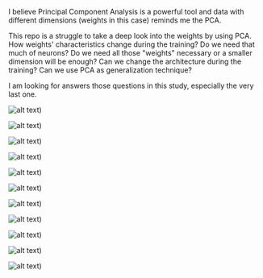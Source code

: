 I believe Principal Component Analysis is a powerful tool and data with different dimensions (weights in this case) reminds me the PCA.

This repo is a struggle to take a deep look into the weights by using PCA. 
How weights' characteristics change during the training?
Do we need that much of neurons?
Do we need all those "weights" necessary or a smaller dimension will be enough?
Can we change the architecture during the training?
Can we use PCA as generalization technique?

I am looking for answers those questions in this study, especially the very last one. 

![alt text](https://github.com/aslanismailgit/PCA-App/blob/master/images/Slide1.png?raw=true))

![alt text](https://github.com/aslanismailgit/PCA-App/blob/master/images/Slide2.png?raw=true))

![alt text](https://github.com/aslanismailgit/PCA-App/blob/master/images/Slide3.png?raw=true))

![alt text](https://github.com/aslanismailgit/PCA-App/blob/master/images/Slide4.png?raw=true))

![alt text](https://github.com/aslanismailgit/PCA-App/blob/master/images/Slide5.png?raw=true))

![alt text](https://github.com/aslanismailgit/PCA-App/blob/master/images/Slide6.png?raw=true))

![alt text](https://github.com/aslanismailgit/PCA-App/blob/master/images/Slide7.png?raw=true))

![alt text](https://github.com/aslanismailgit/PCA-App/blob/master/images/Slide8.png?raw=true))

![alt text](https://github.com/aslanismailgit/PCA-App/blob/master/images/Slide9.png?raw=true))

![alt text](https://github.com/aslanismailgit/PCA-App/blob/master/images/Slide10.png?raw=true))

![alt text](https://github.com/aslanismailgit/PCA-App/blob/master/images/Slide11.png?raw=true))
